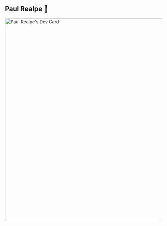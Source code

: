 ## Paul Realpe 👋

<a href="https://app.daily.dev/devpaulpro"><img src="https://api.daily.dev/devcards/v2/Wi7xmugrrmNOdLrvugODU.png?type=wide&r=f8d" width="652" alt="Paul Realpe's Dev Card"/></a>

<!--
**paulmrg-461/paulmrg-461** is a ✨ _special_ ✨ repository because its `README.md` (this file) appears on your GitHub profile.

Here are some ideas to get you started:

- 🔭 I’m currently working on ...
- 🌱 I’m currently learning ...
- 👯 I’m looking to collaborate on ...
- 🤔 I’m looking for help with ...
- 💬 Ask me about ...
- 📫 How to reach me: ...
- 😄 Pronouns: ...
- ⚡ Fun fact: ...
-->
